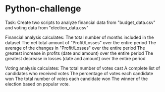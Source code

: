 # Python-challenge

Task: Create two scripts to analyze financial data from "budget_data.csv" and voting data from "election_data.csv"

Financial analysis calculates: 
  The total number of months included in the dataset
  The net total amount of "Profit/Losses" over the entire period
  The average of the changes in "Profit/Losses" over the entire period
  The greatest increase in profits (date and amount) over the entire period
  The greatest decrease in losses (date and amount) over the entire period

Voting analysis calculates: 
  The total number of votes cast
  A complete list of candidates who received votes
  The percentage of votes each candidate won
  The total number of votes each candidate won
  The winner of the election based on popular vote.


